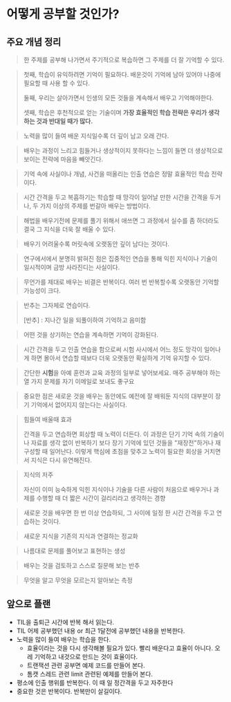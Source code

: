 # 어떻게 공부할 것인가?

## 주요 개념 정리

> 한 주제를 공부해 나가면서 주기적으로 복습하면 그 주제를 더 잘 기억할 수 있다.

> 첫째, 학습이 유익하려면 기억이 필요하다. 배운것이 기억에 남아 있어야 나중에 필요할 때 사용 할 수 있다.
> 
> 둘째, 우리는 살아가면서 인생의 모든 것들을 계속해서 배우고 기억해야한다.
> 
> 셋째, 학습은 후천적으로 얻는 기술이며 **가장 효율적인 학습 전략은 우리가 생각하는 것과 반대일 때가 많다.**


> 노력을 많이 들여 배운 지식일수록 더 깊이 남고 오래 간다.

> 배우는 과정이 느리고 힘들거나 생상적이지 못하다는 느낌이 들면 더 생상적으로 보이는 전략에 마음을 빼앗긴다.


> 기억 속에 사실이나 개념, 사건을 떠올리는 인출 연습은 정말 효율적인 학습 전략이다.

> 시간 간격을 두고 복흡하기는 학습할 때 망각이 일어날 만한 시간을 간격을 두거나, 두 가지 이상의 주제를 번갈아 배우는 방법이다.


> 해법을 배우기전에 문제를 풀기 위해서 애쓰면 그 과정에서 실수를 좀 하더라도 결국 그 지식을 더욱 잘 배울 수 있다.

> 배우기 어려울수록 머릿속에 오랫동안 깊이 남다는 것이다.

> 연구에서에서 분명히 밝혀진 점은 집중적인 연습을 통해 익힌 지식이나 기술이 일시적이며 금방 사라진디는 사실이다.

> 무언가를 제대로 배우는 비결은 반복이다. 여러 번 반복할수록 오랫동안 기억할 가능성이 크다.

> 반추는 그자체로 연습이다.
> 
> [반추] : 지나간 일을 되풀이하여 기억하고 음미함

> 어떤 것을 상기하는 연습을 계속하면 기억이 강화된다.

> 시간 간격을 두고 인출 연습을 함으로써 시험 사시에서 어느 정도 망각이 일어나게 하면 몰아서 연습할 때보다 더욱 오랫동안 확실하게 기억 유지할 수 있다.

> 간단한 **시험**을 아예 훈련과 교육 과정의 일부로 넣어보세요. 매주 공부해야 하는 열 가지 문제를 자기 이메일로 보내도 좋구요

> 중요한 점은 새로운 것을 배우는 동안에도 예전에 잘 배워둔 지식의 대부분이 장기 기억에서 없어지지 않는다는 사실이다.

> 힘들여 배울때 효과
> 
> 간격을 두고 연습하면 회상할 때 노력이 더든다. 이 과정은 단기 기억 속의 기술이나 자료를 생각 없이 반복하기 보다 장기 기억에 있던 것들을 "재장전"하거나 재구성할 때 일어난다. 이렇게 핵심에 초점을 맞추고 노력이 필요한 회상을 거치면서 지식은 다시 유연해진다.

> 지식의 저주
> 
> 자신이 이미 능숙하게 익힌 지식이나 기술을 다른 사람이 처음으로 배우거나 과제를 수행할 때 더 짧은 시간이 걸리리라고 생각하는 경향

> 새로운 것을 배우면 한 번 이상 연습하되, 그 사이에 일정 한 시간 간격을 두고 연습하는 것이다.

> 새로운 지식을 기존의 지식과 연결하는 정교화

> 나름대로 문제를 풀어보고 표현하는 생성

> 배우는 것을 검토하고 스스로 질문해 보는 반추

> 무엇을 알고 무엇을 모르는지 알아보는 측정



## 앞으로 플랜

* TIL을 출퇴근 시간에 반복 해서 읽는다.
* TIL 어제 공부했던 내용 or 최근 1달전에 공부했던 내용을 반복한다.
* 노력을 많이 들여 배우는 학습을 한다.
  * 효율이라는 것을 다시 생각해볼 필요가 있다. 빨리 배운다고 효율이 아니다. 오레 기억하고 내것으로 만드는 것이 효율이다.
  * 트랜잭션 관련 공부면 예제 코드를 만들어 본다.
  * 톰캣 스레드 관련 limit 관련된 예제를 만들어 본다.
* 평소에 인출 행위를 반복한다. 이 때 일 정간격을 두고 자주한다
* 중요한 것은 반복이다. 반복만이 살길이다.